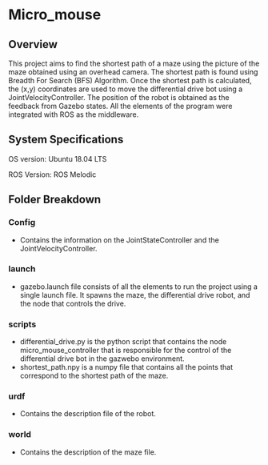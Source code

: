 # Micro_mouse

## Overview

This project aims to find the shortest path of a maze using the picture of the maze obtained using an overhead camera. The shortest path is found using Breadth For Search (BFS) Algorithm.
Once the shortest path is calculated, the (x,y) coordinates are used to move the differential drive bot using a JointVelocityController.  The position of the robot is obtained as the feedback from
Gazebo states. All the elements of the program were integrated with ROS as the middleware.

## System Specifications

OS version: Ubuntu 18.04 LTS

ROS Version: ROS Melodic

## Folder Breakdown

### Config

- Contains the information on the JointStateController and the JointVelocityController.

### launch 

- gazebo.launch file consists of all the elements to run the project using a single launch file. It spawns the maze, the differential drive robot, and the node that controls the drive.

### scripts

- differential_drive.py is the python script that contains the node micro_mouse_controller that is responsible for the control of the differential drive bot in the gazwebo environment.
- shortest_path.npy is a numpy file that contains all the points that correspond to the shortest path of the maze.

### urdf

- Contains the description file of the robot.

### world

- Contains the description of the maze file.
